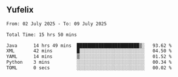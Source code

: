 ## Yufelix

<!--START_SECTION:waka-->

```txt
From: 02 July 2025 - To: 09 July 2025

Total Time: 15 hrs 50 mins

Java      14 hrs 49 mins  ███████████████████████▒░   93.62 %
XML       42 mins         █░░░░░░░░░░░░░░░░░░░░░░░░   04.50 %
YAML      14 mins         ▒░░░░░░░░░░░░░░░░░░░░░░░░   01.52 %
Python    3 mins          ░░░░░░░░░░░░░░░░░░░░░░░░░   00.34 %
TOML      0 secs          ░░░░░░░░░░░░░░░░░░░░░░░░░   00.02 %
```

<!--END_SECTION:waka-->

